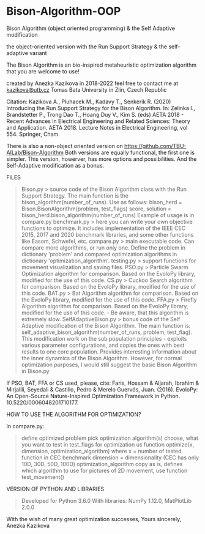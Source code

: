 # Bison-Algorithm-OOP
Bison Algorithm (object oriented programming) &amp; the Self Adaptive modification

the object-oriented version with the Run Support Strategy & the self-adaptive variant

The Bison Algorithm is an bio-inspired metaheuristic optimization algorithm that you are welcome to use!

created by Anezka Kazikova in 2018-2022
feel free to contact me at kazikova@utb.cz
Tomas Bata University in Zlin, Czech Republic


Citation: Kazikova A., Pluhacek M., Kadavy T., Senkerik R. (2020) Introducing the Run Support Strategy for the Bison Algorithm. In: Zelinka I., Brandstetter P., Trong Dao T., Hoang Duy V., Kim S. (eds) AETA 2018 - Recent Advances in Electrical Engineering and Related Sciences: Theory and Application. AETA 2018. Lecture Notes in Electrical Engineering, vol 554. Springer, Cham

There is also a non-object oriented version on https://github.com/TBU-AILab/Bison-Algorithm
Both versions are equally functional, the first one is simpler. This version, howerver, has more options and possibilities. And the Self-Adaptive modification as a bonus.


FILES

> Bison.py > source code of the Bison Algorithm class with the Run Support Strategy. The main function is the bison_algorithm(number_of_runs). Use as follows:
        bison_herd = Bison.BisonAlgorithm(problem, test_flags)
        score, solution = bison_herd.bison_algorithm(number_of_runs)
        Example of usage is in compare.py
> benchmark.py > here you can write your own objective functions to optimize. It includes implementation of the IEEE CEC 2015, 2017 and 2020 benchmark libraries, and some other functions like Easom, Schwefel, etc.
> compare.py > main executable code. Can compare more algorithms, or run only one. Define the problem in dictionary 'problem' and compared optimization algorithms in dictionary 'optimization_algorithm'.
> testing.py > support functions for movement visualization and saving files.
> PSO.py > Particle Swarm Optimization algorithm for comparison. Based on the EvoloPy library, modified for the use of this code.
> CS.py > Cuckoo Search algorithm for comparison. Based on the EvoloPy library, modified for the use of this code.
> BAT.py > Bat Algorithm algorithm for comparison. Based on the EvoloPy library, modified for the use of this code.
> FFA.py > Firefly Algorithm algorithm for comparison. Based on the EvoloPy library, modified for the use of this code. - Be aware, that this algorithm is extremely slow.
> SelfAdaptiveBison.py > bonus code of the Self Adaptive modification of the Bison Algorithm. The main function is: self_adaptive_bison_algorithm(number_of_runs, problem, test_flag).
        This modification work on the sub population principles - exploits various parameter configurations, and copies the ones with best results to one core population.
        Provides interesting information about the inner dynamics of the Bison Algorithm.
        However, for normal optimization purposes, I would still suggest the basic Bison Algorithm in Bison.py

If PSO, BAT, FFA or CS used, please, cite: Faris, Hossam & Aljarah, Ibrahim & Mirjalili, Seyedali & Castillo, Pedro & Merelo Guervós, Juan. (2016). EvoloPy: An Open-Source Nature-Inspired Optimization Framework in Python. 10.5220/0006048201710177.

HOW TO USE THE ALGORITHM FOR OPTIMIZATION?

In compare.py:
> define optimized problem 
> pick optimization algorithm(s)
> choose, what you want to test in test_flags
> for optimization us function optimize(x, dimension, optimization_algorithm)
	where x = number of tested function in CEC benchmark
	dimension = dimensionality (CEC has only 10D, 30D, 50D, 100D)
	optimization_algorithm copy as is, defines which algorithm to use
> for pictures of 2D movement, use function test_movement()


VERSION OF PYTHON AND LIBRARIES
> Developed for Python 3.6.0
> With libraries: 
>	NumPy 1.12.0, 
>	MatPlotLib 2.0.0


With the wish of many great optimization successes,
Yours sincerely,
Anezka Kazikova
